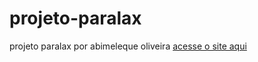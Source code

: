 # projeto-paralax
projeto paralax por abimeleque oliveira
<a href = " https://abioliver.github.io/projeto-paralax/" > acesse o site aqui </a>
